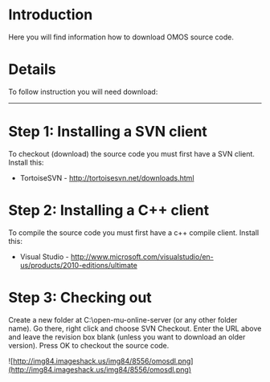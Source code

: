 # Introduction #

Here you will find information how to download OMOS source code.


# Details #

To follow instruction you will need download:



---

# Step 1: Installing a SVN client #
To checkout (download) the source code you must first have a SVN client. Install this:
  * TortoiseSVN - http://tortoisesvn.net/downloads.html

# Step 2: Installing a C++ client #
To compile the source code you must first have a c++ compile client. Install this:
  * Visual Studio - http://www.microsoft.com/visualstudio/en-us/products/2010-editions/ultimate

# Step 3: Checking out #

Create a new folder at C:\open-mu-online-server (or any other folder name). Go there, right click and choose SVN Checkout. Enter the URL above and leave the revision box blank (unless you want to download an older version). Press OK to checkout the source code.

![http://img84.imageshack.us/img84/8556/omosdl.png](http://img84.imageshack.us/img84/8556/omosdl.png)